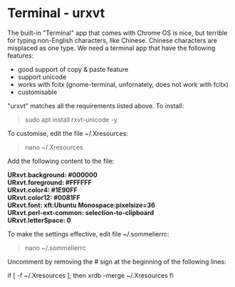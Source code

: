 # Terminal - urxvt

The built-in "Terminal" app that comes with Chrome OS is nice, but terrible for typing non-English characters, like Chinese.  Chinese characters are misplaced as one type.  We need a terminal app that have the following features:

* good support of copy & paste feature
* support unicode
* works with fcitx (gnome-terminal, unfornately, does not work with fcitx)
* customisable

"urxvt" matches all the requirements listed above.  To install:

> sudo apt install rxvt-unicode -y

To customise, edit the file ~/.Xresources:

> nano ~/.Xresources

Add the following content to the file:

<b>URxvt.background: #000000<br>
URxvt.foreground: #FFFFFF<br>
URxvt.color4: #1E90FF<br>
URxvt.color12: #0081FF<br>
URxvt.font: xft:Ubuntu Monospace:pixelsize=36<br>
URxvt.perl-ext-common: selection-to-clipboard<br>
URxvt.letterSpace: 0</b>

To make the settings effective, edit file ~/.sommelierrc:

> nano ~/.sommelierrc

Uncomment by removing the # sign at the beginning of the following lines:

if [ -f ~/.Xresources ]; then
  xrdb -merge ~/.Xresources
fi
